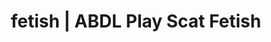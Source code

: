 ---
categories:
- Queer Kinks
- NSFW Art
- Roleplay Fantasies
- Nerdy Seduction
- Ethical Porn
image: /assets/images/1747714308703.jpg
layout: post
schema:
  description: Premium adult content featuring ABDL Play, Scat Fetish. High-quality
    artwork with provocative themes.
  keywords:
  - ASMR Porn
  - Nerdy Seduction
  - ABDL Play
  - Gothic Erotica
  - Vintage Boudoir
  - Tattooed Beauties
  - Scat Fetish
  name: 1747714308703 | ABDL Play Scat Fetish
  type: VisualArtwork
seo:
  description: Featured content with sensual ABDL Play, Scat Fetish. HD images available.
  keywords: ABDL Play, Scat Fetish
  og_image: /assets/images/1747714308703.jpg
  schema_type: VisualArtwork
tags:
- '#fetish'
- ABDL Play
- Scat Fetish
title: fetish | ABDL Play Scat Fetish
---